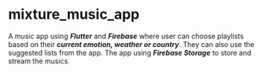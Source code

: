 # mixture_music_app

A music app using _**Flutter**_ and _**Firebase**_ where user can choose playlists based on their _**current emotion, weather or country**_. They can also use the suggested lists from the app. The app using _**Firebase Storage**_ to store and stream the musics.

